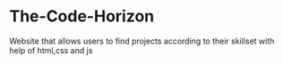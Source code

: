 # The-Code-Horizon
Website that allows users to find projects according to their skillset  with  help of html,css and js
    
